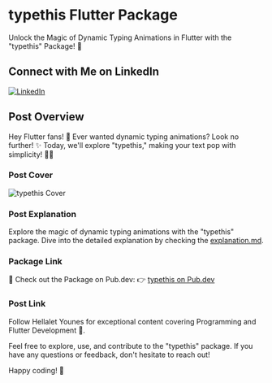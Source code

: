 # typethis Flutter Package

Unlock the Magic of Dynamic Typing Animations in Flutter with the "typethis" Package! 🚀

## Connect with Me on LinkedIn
[![LinkedIn](linkedin_icon_url)](https://www.linkedin.com/in/younes-hellalet/)

## Post Overview

Hey Flutter fans! 🎉 Ever wanted dynamic typing animations? Look no further! ✨ Today, we'll explore "typethis," making your text pop with simplicity! 💬🚀

### Post Cover
![typethis Cover](https://media.licdn.com/dms/image/D4D22AQEgluFrkKAs3Q/feedshare-shrink_800/0/1701554767198?e=1710374400&v=beta&t=20mJhVTpfa9iuygV7XM0MD7lqTZZSRF9f3eRJw1IUlk)

### Post Explanation
Explore the magic of dynamic typing animations with the "typethis" package. Dive into the detailed explanation by checking the [explanation.md](link_to_explanation_file).

### Package Link
🔗 Check out the Package on Pub.dev:
👉 [typethis on Pub.dev](https://lnkd.in/dXE-qPKq)

### Post Link
Follow Hellalet Younes for exceptional content covering Programming and Flutter Development 💎.

Feel free to explore, use, and contribute to the "typethis" package. If you have any questions or feedback, don't hesitate to reach out!

Happy coding! 🚀
